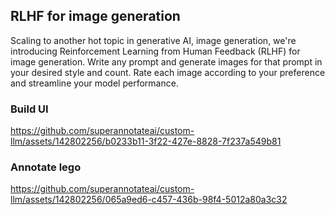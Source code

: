 ## RLHF for image generation

Scaling to another hot topic in generative AI, image generation, we're introducing Reinforcement Learning from Human Feedback (RLHF) for image generation. Write any prompt and generate images for that prompt in your desired style and count. Rate each image according to your preference and streamline your model performance.

### Build UI
https://github.com/superannotateai/custom-llm/assets/142802256/b0233b11-3f22-427e-8828-7f237a549b81


### Annotate lego
https://github.com/superannotateai/custom-llm/assets/142802256/065a9ed6-c457-436b-98f4-5012a80a3c32

